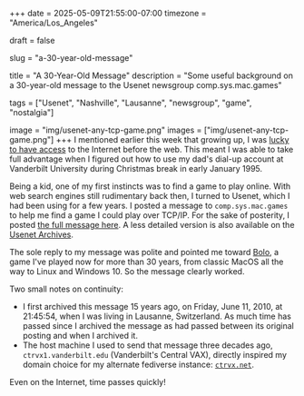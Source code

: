 +++
date = 2025-05-09T21:55:00-07:00
timezone = "America/Los_Angeles"

draft = false

slug = "a-30-year-old-message"

title = "A 30-Year-Old Message"
description = "Some useful background on a 30-year-old message to the Usenet newsgroup comp.sys.mac.games"

tags = ["Usenet", "Nashville", "Lausanne", "newsgroup", "game", "nostalgia"]

image = "img/usenet-any-tcp-game.png"
images = ["img/usenet-any-tcp-game.png"]
+++
I mentioned earlier this week that growing up, I was [lucky to have access](https://sanfranciscan.org/2025/05/04/before-our-attention-was-a-commodity/) to the Internet before the web. This meant I was able to take full advantage when I figured out how to use my dad's dial-up account at Vanderbilt University during Christmas break in early January 1995.

Being a kid, one of my first instincts was to find a game to play online. With web search engines still rudimentary back then, I turned to Usenet, which I had been using for a few years. I posted a message to `comp.sys.mac.games` to help me find a game I could play over TCP/IP. For the sake of posterity, I posted [the full message here](https://sanfranciscan.org/1995/01/04/any-tcp-game/). A less detailed version is also available on the [Usenet Archives](https://www.usenetarchives.com/view.php?id=comp.sys.mac.games&mid=PEhFUk5BTkoxLTA0MDE5NTE1NTk1NkBkaWFsMDAyLnZhbmRlcmJpbHQuZWR1Pg).

The sole reply to my message was polite and pointed me toward [Bolo](https://en.wikipedia.org/wiki/Bolo_(1987_video_game)), a game I've played now for more than 30 years, from classic MacOS all the way to Linux and Windows 10. So the message clearly worked.

Two small notes on continuity:

* I first archived this message 15 years ago, on Friday, June 11, 2010, at 21:45:54, when I was living in Lausanne, Switzerland. As much time has passed since I archived the message as had passed between its original posting and when I archived it.
* The host machine I used to send that message three decades ago, `ctrvx1.vanderbilt.edu` (Vanderbilt's Central VAX), directly inspired my domain choice for my alternate fediverse instance: [`ctrvx.net`](https://sanfranciscan.org/2024/05/12/a-central-virtual-extension-into-the-network/).

Even on the Internet, time passes quickly!